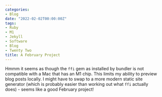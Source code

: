 ```yaml
---
categories:
- Blog
date: "2022-02-02T00:00:00Z"
tags:
- Ruby
- M1
- Jekyll
- Software
- Blog
- Twenty Two
title: A February Project
---
```


Hmmm it seems as though the `ffi` gem as installed by bundler is not compatible with a Mac that has an M1 chip. This limits my ability to preview blog posts locally. I might have to swap to a more modern static site generator (which is probably easier than working out what `ffi` actually does) - seems like a good February project!